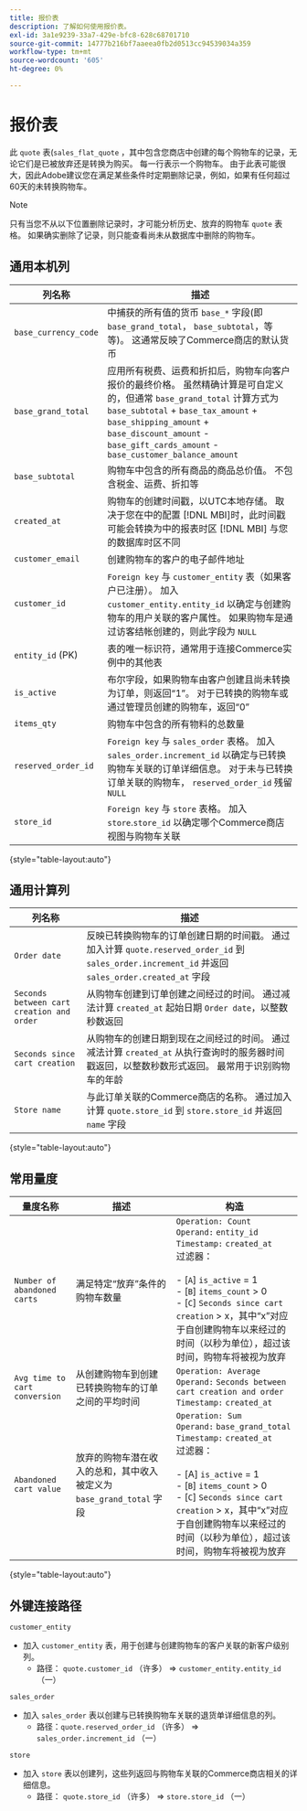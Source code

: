 ```yaml
---
title: 报价表
description: 了解如何使用报价表。
exl-id: 3a1e9239-33a7-429e-bfc8-628c68701710
source-git-commit: 14777b216bf7aaeea0fb2d0513cc94539034a359
workflow-type: tm+mt
source-wordcount: '605'
ht-degree: 0%

---
```


# 报价表

此 `quote` 表(`sales_flat_quote` ，其中包含您商店中创建的每个购物车的记录，无论它们是已被放弃还是转换为购买。 每一行表示一个购物车。 由于此表可能很大，因此Adobe建议您在满足某些条件时定期删除记录，例如，如果有任何超过60天的未转换购物车。

>[!NOTE]
>
>只有当您不从以下位置删除记录时，才可能分析历史、放弃的购物车 `quote` 表格。 如果确实删除了记录，则只能查看尚未从数据库中删除的购物车。

## 通用本机列

| **列名称** | **描述** |
|---|---|
| `base_currency_code` | 中捕获的所有值的货币 `base_*` 字段(即 `base_grand_total`， `base_subtotal`，等等)。 这通常反映了Commerce商店的默认货币 |
| `base_grand_total` | 应用所有税费、运费和折扣后，购物车向客户报价的最终价格。 虽然精确计算是可自定义的，但通常 `base_grand_total` 计算方式为 `base_subtotal` + `base_tax_amount` + `base_shipping_amount` + `base_discount_amount` - `base_gift_cards_amount` - `base_customer_balance_amount` |
| `base_subtotal` | 购物车中包含的所有商品的商品总价值。 不包含税金、运费、折扣等 |
| `created_at` | 购物车的创建时间戳，以UTC本地存储。 取决于您在中的配置 [!DNL MBI]时，此时间戳可能会转换为中的报表时区 [!DNL MBI] 与您的数据库时区不同 |
| `customer_email` | 创建购物车的客户的电子邮件地址 |
| `customer_id` | `Foreign key` 与 `customer_entity` 表（如果客户已注册）。 加入 `customer_entity.entity_id` 以确定与创建购物车的用户关联的客户属性。 如果购物车是通过访客结帐创建的，则此字段为 `NULL` |
| `entity_id` (PK) | 表的唯一标识符，通常用于连接Commerce实例中的其他表 |
| `is_active` | 布尔字段，如果购物车由客户创建且尚未转换为订单，则返回“1”。 对于已转换的购物车或通过管理员创建的购物车，返回“0” |
| `items_qty` | 购物车中包含的所有物料的总数量 |
| `reserved_order_id` | `Foreign key` 与 `sales_order` 表格。 加入 `sales_order.increment_id` 以确定与已转换购物车关联的订单详细信息。 对于未与已转换订单关联的购物车， `reserved_order_id` 残留 `NULL` |
| `store_id` | `Foreign key` 与 `store` 表格。 加入 `store`.`store_id` 以确定哪个Commerce商店视图与购物车关联 |

{style="table-layout:auto"}

## 通用计算列

| **列名称** | **描述** |
|---|---|
| `Order date` | 反映已转换购物车的订单创建日期的时间戳。 通过加入计算 `quote.reserved_order_id` 到 `sales_order.increment_id` 并返回 `sales_order.created_at` 字段 |
| `Seconds between cart creation and order` | 从购物车创建到订单创建之间经过的时间。 通过减法计算 `created_at` 起始日期 `Order date`，以整数秒数返回 |
| `Seconds since cart creation` | 从购物车的创建日期到现在之间经过的时间。 通过减法计算 `created_at` 从执行查询时的服务器时间戳返回，以整数秒数形式返回。 最常用于识别购物车的年龄 |
| `Store name` | 与此订单关联的Commerce商店的名称。 通过加入计算 `quote.store_id` 到 `store.store_id` 并返回 `name` 字段 |

{style="table-layout:auto"}

## 常用量度

| **量度名称** | **描述** | **构造** |
|---|---|---|
| `Number of abandoned carts` | 满足特定“放弃”条件的购物车数量 | `Operation: Count`<br/>`Operand:` `entity_id`<br/>`Timestamp:` `created_at`<br/>过滤器：<br><br>- \[`A`\] `is_active` = 1<br>- \[`B`\] `items_count` > 0<br>- \[`C`\] `Seconds since cart creation` > x，其中“x”对应于自创建购物车以来经过的时间（以秒为单位），超过该时间，购物车将被视为放弃 |
| `Avg time to cart conversion` | 从创建购物车到创建已转换购物车的订单之间的平均时间 | `Operation: Average`<br>`Operand:` `Seconds between cart creation and order`<br>`Timestamp:` `created_at` |
| `Abandoned cart value` | 放弃的购物车潜在收入的总和，其中收入被定义为 `base_grand_total` 字段 | `Operation: Sum`<br>`Operand:` `base_grand_total`<br>`Timestamp:` `created_at`<br>过滤器：<br><br>- \[A\] `is_active` = 1<br>- \[`B`\] `items_count` > 0<br>- \[`C`\] `Seconds since cart creation` > x，其中“x”对应于自创建购物车以来经过的时间（以秒为单位），超过该时间，购物车将被视为放弃 |

{style="table-layout:auto"}

## 外键连接路径

`customer_entity`

* 加入 `customer_entity` 表，用于创建与创建购物车的客户关联的新客户级别列。
   * 路径： `quote.customer_id` （许多） => `customer_entity.entity_id` （一）

`sales_order`

* 加入 `sales_order` 表以创建与已转换购物车关联的退货单详细信息的列。
   * 路径：`quote.reserved_order_id` （许多） => `sales_order.increment_id` （一）

`store`

* 加入 `store` 表以创建列，这些列返回与购物车关联的Commerce商店相关的详细信息。
   * 路径： `quote.store_id` （许多） => `store.store_id` （一）

